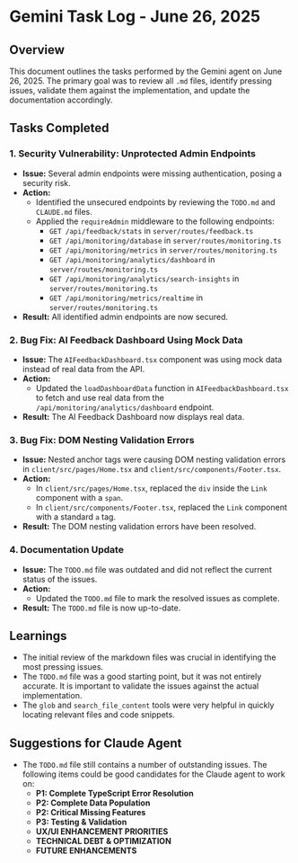 # Gemini Task Log - June 26, 2025

## Overview

This document outlines the tasks performed by the Gemini agent on June 26, 2025. The primary goal was to review all `.md` files, identify pressing issues, validate them against the implementation, and update the documentation accordingly.

## Tasks Completed

### 1. Security Vulnerability: Unprotected Admin Endpoints

- **Issue:** Several admin endpoints were missing authentication, posing a security risk.
- **Action:** 
    - Identified the unsecured endpoints by reviewing the `TODO.md` and `CLAUDE.md` files.
    - Applied the `requireAdmin` middleware to the following endpoints:
        - `GET /api/feedback/stats` in `server/routes/feedback.ts`
        - `GET /api/monitoring/database` in `server/routes/monitoring.ts`
        - `GET /api/monitoring/metrics` in `server/routes/monitoring.ts`
        - `GET /api/monitoring/analytics/dashboard` in `server/routes/monitoring.ts`
        - `GET /api/monitoring/analytics/search-insights` in `server/routes/monitoring.ts`
        - `GET /api/monitoring/metrics/realtime` in `server/routes/monitoring.ts`
- **Result:** All identified admin endpoints are now secured.

### 2. Bug Fix: AI Feedback Dashboard Using Mock Data

- **Issue:** The `AIFeedbackDashboard.tsx` component was using mock data instead of real data from the API.
- **Action:** 
    - Updated the `loadDashboardData` function in `AIFeedbackDashboard.tsx` to fetch and use real data from the `/api/monitoring/analytics/dashboard` endpoint.
- **Result:** The AI Feedback Dashboard now displays real data.

### 3. Bug Fix: DOM Nesting Validation Errors

- **Issue:** Nested anchor tags were causing DOM nesting validation errors in `client/src/pages/Home.tsx` and `client/src/components/Footer.tsx`.
- **Action:** 
    - In `client/src/pages/Home.tsx`, replaced the `div` inside the `Link` component with a `span`.
    - In `client/src/components/Footer.tsx`, replaced the `Link` component with a standard `a` tag.
- **Result:** The DOM nesting validation errors have been resolved.

### 4. Documentation Update

- **Issue:** The `TODO.md` file was outdated and did not reflect the current status of the issues.
- **Action:** 
    - Updated the `TODO.md` file to mark the resolved issues as complete.
- **Result:** The `TODO.md` file is now up-to-date.

## Learnings

- The initial review of the markdown files was crucial in identifying the most pressing issues.
- The `TODO.md` file was a good starting point, but it was not entirely accurate. It is important to validate the issues against the actual implementation.
- The `glob` and `search_file_content` tools were very helpful in quickly locating relevant files and code snippets.

## Suggestions for Claude Agent

- The `TODO.md` file still contains a number of outstanding issues. The following items could be good candidates for the Claude agent to work on:
    - **P1: Complete TypeScript Error Resolution**
    - **P2: Complete Data Population**
    - **P2: Critical Missing Features**
    - **P3: Testing & Validation**
    - **UX/UI ENHANCEMENT PRIORITIES**
    - **TECHNICAL DEBT & OPTIMIZATION**
    - **FUTURE ENHANCEMENTS**

